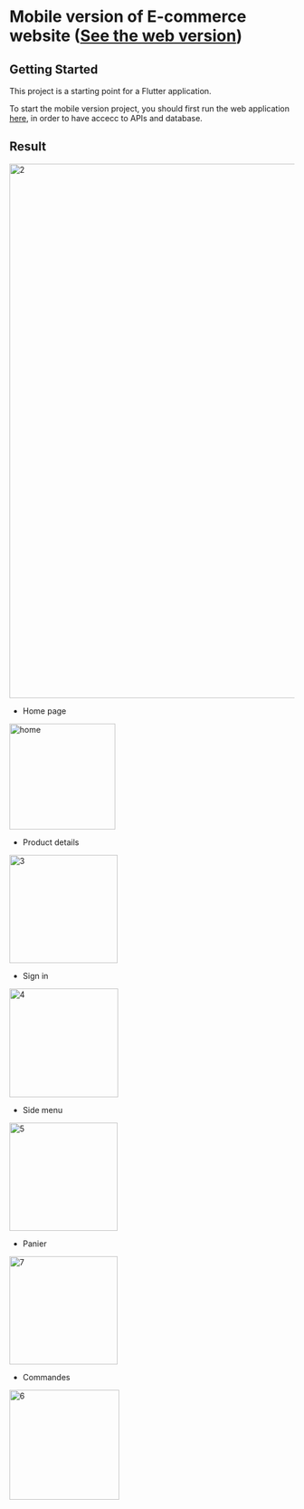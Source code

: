 # Mobile version of E-commerce website ([See the web version](https://github.com/mery-19/ecommerce-pfa))

## Getting Started

This project is a starting point for a Flutter application.

To start the mobile version project, you should first run the web application [here](https://github.com/mery-19/ecommerce-pfa), in order to have accecc to APIs and database.

## Result

<img width="944" alt="2" src="https://user-images.githubusercontent.com/60045765/133941641-e651be1d-84c0-4058-a571-dc61bfef72d8.png">

* Home page
<img width="187" alt="home" src="https://user-images.githubusercontent.com/60045765/133941649-b62badbd-dc38-4695-a2e3-69cfe99407fb.png">

* Product details
<img width="191" alt="3" src="https://user-images.githubusercontent.com/60045765/133941679-453ce5be-2554-4a6a-9380-87526a9a114a.png">

* Sign in
<img width="192" alt="4" src="https://user-images.githubusercontent.com/60045765/133941666-eefc5555-e89f-44ab-9b61-48cb378dbef7.png">

* Side menu
<img width="191" alt="5" src="https://user-images.githubusercontent.com/60045765/133941661-370c3f51-def1-4195-a3a9-52647e680471.png">

* Panier
<img width="191" alt="7" src="https://user-images.githubusercontent.com/60045765/133941716-ed3f4c50-9f3b-4a22-af94-22390977868c.png">

*  Commandes
<img width="194" alt="6" src="https://user-images.githubusercontent.com/60045765/133941727-d551940e-e328-4d10-b5f8-86eefcfa417f.png">
